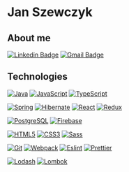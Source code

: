 # Jan Szewczyk

## About me 


[![Linkedin Badge](https://img.shields.io/badge/-LinkedIn-blue?style=flat-square&logo=Linkedin&logoColor=white&link=https://www.linkedin.com/in/janszewczyk/)](https://www.linkedin.com/in/janszewczyk/)
[![Gmail Badge](https://img.shields.io/badge/-Gmail-c14438?style=flat-square&logo=Gmail&logoColor=white&link=mailto:jan.szewczyk1997@gmail.com)](mailto:jan.szewczyk1997@gmail.com)


## Technologies 

[![Java](https://img.shields.io/badge/-Java-e40000?style=flat-square&logo=java&logoColor=white)](https://github.com/JanSzewczyk/)
[![JavaScript](https://img.shields.io/badge/-JavaScript-f7df1e?style=flat-square&logo=javascript&logoColor=white)](https://github.com/JanSzewczyk/)
[![TypeScript](https://img.shields.io/badge/-TypeScript-3178c6?style=flat-square&logo=typescript&logoColor=white)](https://www.typescriptlang.org/)

[![Spring](https://img.shields.io/badge/-Spring-6db33f?style=flat-square&logo=spring&logoColor=white)](https://spring.io/)
[![Hibernate](https://img.shields.io/badge/-Hibernate-59666c?style=flat-square&logo=Hibernate&logoColor=white)](https://hibernate.org/)
[![React](https://img.shields.io/badge/-React-61dafb?style=flat-square&logo=react&logoColor=white)](https://reactjs.org/)
[![Redux](https://img.shields.io/badge/-Redux-764abc?style=flat-square&logo=Redux&logoColor=white)](https://redux.js.org/)

[![PostgreSQL](https://img.shields.io/badge/-PostgreSQL-336791?style=flat-square&logo=PostgreSQL&logoColor=white)](https://www.postgresql.org/)
[![Firebase](https://img.shields.io/badge/-Firebase-orange?style=flat-square&logo=Firebase&logoColor=white)](https://firebase.google.com/)

[![HTML5](https://img.shields.io/badge/-HTML5-de4b25?style=flat-square&logo=html5&logoColor=white)](https://github.com/JanSzewczyk/)
[![CSS3](https://img.shields.io/badge/-CSS3-1a70b5?style=flat-square&logo=css3&logoColor=white)](https://github.com/JanSzewczyk/)
[![Sass](https://img.shields.io/badge/-Sass-cf649a?style=flat-square&logo=Sass&logoColor=white)](https://sass-lang.com/)

[![Git](https://img.shields.io/badge/-Git-fa4f28?style=flat-square&logo=git&logoColor=white)](https://git-scm.com/)
[![Webpack](https://img.shields.io/badge/-Webpack-1e72b3?style=flat-square&logo=Webpack&logoColor=white)](https://webpack.js.org/)
[![Eslint](https://img.shields.io/badge/-Eslint-4b32c3?style=flat-square&logo=Eslint&logoColor=white)](https://eslint.org/)
[![Prettier](https://img.shields.io/badge/-Prettier-1a2b34?style=flat-square&logo=Prettier&logoColor=white)](https://prettier.io/)

[![Lodash](https://img.shields.io/badge/-Lodash-3492ff?style=flat-square&logo=Lodash&logoColor=white)](https://lodash.com/)
[![Lombok](https://img.shields.io/badge/-Lombok-3492ff?style=flat-square&logo=Lombok&logoColor=white)](https://projectlombok.org/)
